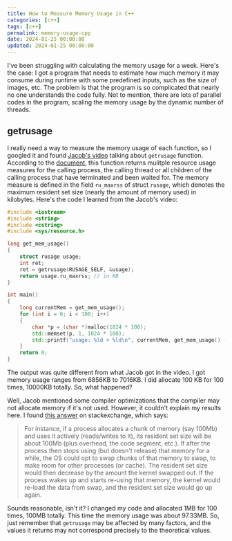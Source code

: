 ```yaml
---
title: How to Measure Memory Usage in C++
categories: [c++]
tags: [c++]
permalink: memory-usage-cpp
date: 2024-01-25 00:00:00
updated: 2024-01-25 00:00:00
---
```


<!-- toc -->

I've been struggling with calculating the memory usage for a week. Here's the case: I got a program that needs to estimate how much memory it may consume during runtime with some predefined inputs, such as the size of images, etc. The problem is that the program is so complicated that nearly no one understands the code fully. Not to mention, there are lots of parallel codes in the program, scaling the memory usage by the dynamic number of threads. <!--more-->

## getrusage
I really need a way to measure the memory usage of each function, so I googled it and found [Jacob's video](https://youtu.be/Os5cK0H8EOA?si=kQ9j6nD6iHn_b7Pq) talking about `getrusage` function. According to the [document](https://man7.org/linux/man-pages/man2/getrusage.2.html), this function returns mulitple resource usage measures for the calling process, the calling thread or all children of the calling process that have terminated and been waited for. The memory measure is defined in the field `ru_maxrss` of struct `rusage`, which denotes the maximum resident set size (nearly the amount of memory used) in kilobytes. Here's the code I learned from the Jacob's video:
```cpp
#include <iostream>
#include <string>
#include <cstring>
#include <sys/resource.h>

long get_mem_usage()
{
    struct rusage usage;
    int ret;
    ret = getrusage(RUSAGE_SELF, &usage);
    return usage.ru_maxrss; // in KB
}

int main()
{
    long currentMem = get_mem_usage();
    for (int i = 0; i < 100; i++)
    {
        char *p = (char *)malloc(1024 * 100);
        std::memset(p, 1, 1024 * 100);
        std::printf("usage: %ld + %ld\n", currentMem, get_mem_usage() - currentMem);
    }
    return 0;
}
```

The output was quite different from what Jacob got in the video. I got memory usage ranges from 6856KB to 7016KB. I did allocate 100 KB for 100 times, 10000KB totally. So, what happened?

Well, Jacob mentioned some compiler optimizations that the compiler may not allocate memory if it's not used. However, it couldn't explain my results here. I found [this answer](https://unix.stackexchange.com/questions/30940/getrusage-system-call-what-is-maximum-resident-set-size) on stackexchange, which says:

>For instance, if a process allocates a chunk of memory (say 100Mb) and uses it actively (reads/writes to it), its resident set size will be about 100Mb (plus overhead, the code segment, etc.). If after the process then stops using (but doesn't release) that memory for a while, the OS could opt to swap chunks of that memory to swap, to make room for other processes (or cache). The resident set size would then decrease by the amount the kernel swapped out. If the process wakes up and starts re-using that memory, the kernel would re-load the data from swap, and the resident set size would go up again.

Sounds reasonable, isn't it? I changed my code and allocated 1MB for 100 times, 100MB totally. This time the memory usage was about 97.33MB. So, just remember that `getrusage` may be affected by many factors, and the values it returns may not correspond precisely to the theoretical values.
